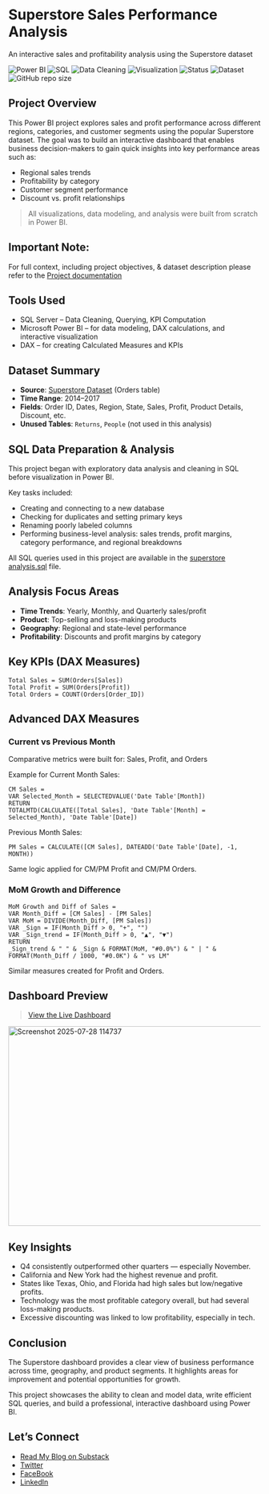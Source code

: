 # Superstore Sales Performance Analysis
An interactive sales and profitability analysis using the Superstore dataset

![Power BI](https://img.shields.io/badge/Tool-PowerBI-yellow)
![SQL](https://img.shields.io/badge/Backend-SQL-blue?logo=postgresql)
![Data Cleaning](https://img.shields.io/badge/Data%20Cleaning-Yes-success)
![Visualization](https://img.shields.io/badge/Visualization-PowerBI-yellowgreen)
![Status](https://img.shields.io/badge/Status-Completed-brightgreen)
![Dataset](https://img.shields.io/badge/Dataset-Superstore-blue)
![GitHub repo size](https://img.shields.io/github/repo-size/AnastasiaNmesoma/Superstore-Sales-Performance-Analysis)


## Project Overview
This Power BI project explores sales and profit performance across different regions, categories, and customer segments using the popular Superstore dataset. The goal was to build an interactive dashboard that enables business decision-makers to gain quick insights into key performance areas such as:
- Regional sales trends
- Profitability by category
- Customer segment performance
- Discount vs. profit relationships

> All visualizations, data modeling, and analysis were built from scratch in Power BI.

## Important Note:
For full context, including project objectives, & dataset description please refer to the [Project documentation](Project%20Documentation.md)

## Tools Used
- SQL Server – Data Cleaning, Querying, KPI Computation
- Microsoft Power BI – for data modeling, DAX calculations, and interactive visualization
- DAX – for creating Calculated Measures and KPIs

## Dataset Summary
- **Source**: [Superstore Dataset](Superstore%20Analysis) (Orders table)
- **Time Range**: 2014–2017
- **Fields**: Order ID, Dates, Region, State, Sales, Profit, Product Details, Discount, etc.
- **Unused Tables**: `Returns`, `People` (not used in this analysis)

## SQL Data Preparation & Analysis

This project began with exploratory data analysis and cleaning in SQL before visualization in Power BI.

Key tasks included:
- Creating and connecting to a new database
- Checking for duplicates and setting primary keys
- Renaming poorly labeled columns
- Performing business-level analysis: sales trends, profit margins, category performance, and regional breakdowns

All SQL queries used in this project are available in the [superstore analysis.sql](sql%20queries.sql) file.

## Analysis Focus Areas

- **Time Trends**: Yearly, Monthly, and Quarterly sales/profit
- **Product**: Top-selling and loss-making products
- **Geography**: Regional and state-level performance
- **Profitability**: Discounts and profit margins by category

## Key KPIs (DAX Measures)

```DAX
Total Sales = SUM(Orders[Sales])
Total Profit = SUM(Orders[Profit])
Total Orders = COUNT(Orders[Order_ID])
```

## Advanced DAX Measures
### Current vs Previous Month
Comparative metrics were built for: Sales, Profit, and Orders

Example for Current Month Sales:
```DAX
CM Sales = 
VAR Selected_Month = SELECTEDVALUE('Date Table'[Month])
RETURN
TOTALMTD(CALCULATE([Total Sales], 'Date Table'[Month] = Selected_Month), 'Date Table'[Date])
```
Previous Month Sales:
```DAX
PM Sales = CALCULATE([CM Sales], DATEADD('Date Table'[Date], -1, MONTH))
```
Same logic applied for CM/PM Profit and CM/PM Orders.

### MoM Growth and Difference
```DAX
MoM Growth and Diff of Sales =
VAR Month_Diff = [CM Sales] - [PM Sales]
VAR MoM = DIVIDE(Month_Diff, [PM Sales])
VAR _Sign = IF(Month_Diff > 0, "+", "")
VAR _Sign_trend = IF(Month_Diff > 0, "▲", "▼")
RETURN
_Sign_trend & " " & _Sign & FORMAT(MoM, "#0.0%") & " | " & FORMAT(Month_Diff / 1000, "#0.0K") & " vs LM"
```
Similar measures created for Profit and Orders.

## Dashboard Preview
> [View the Live Dashboard](https://app.powerbi.com/view?r=eyJrIjoiYmEyNTdlNjEtYWI0Zi00ODBiLTg5ZTctYjdmODU3NWJhMjA2IiwidCI6IjJmYjRmNDUyLTJlY2QtNGVkMy1hZTkzLTM4NTBmNjU4ZmQ3MCJ9)
<img width="692" height="398" alt="Screenshot 2025-07-28 114737" src="https://github.com/user-attachments/assets/361a9da7-64e0-422a-afdf-237acc4d8bc2" />

## Key Insights
- Q4 consistently outperformed other quarters — especially November.
- California and New York had the highest revenue and profit.
- States like Texas, Ohio, and Florida had high sales but low/negative profits.
- Technology was the most profitable category overall, but had several loss-making products.
- Excessive discounting was linked to low profitability, especially in tech.

## Conclusion
The Superstore dashboard provides a clear view of business performance across time, geography, and product segments. It highlights areas for improvement and potential opportunities for growth. 

This project showcases the ability to clean and model data, write efficient SQL queries, and build a professional, interactive dashboard using Power BI.

## Let’s Connect

- [Read My Blog on Substack](https://substack.com/@theanalysisangle)
- [Twitter](https://x.com/Anastasia_Nmeso)  
- [FaceBook](https://www.facebook.com/share/16JoCo9x4F/)  
- [LinkedIn](www.linkedin.com/in/anastasia-nmesoma-947b20317)
